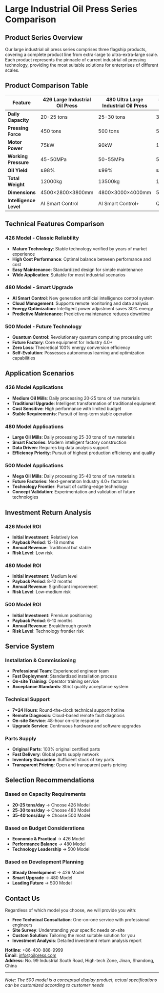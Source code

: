 # Large Industrial Oil Press Series Comparison

## Product Series Overview

Our large industrial oil press series comprises three flagship products, covering a complete product line from extra-large to ultra-extra-large scale. Each product represents the pinnacle of current industrial oil pressing technology, providing the most suitable solutions for enterprises of different scales.

## Product Comparison Table

| Feature | 426 Large Industrial Oil Press | 480 Ultra Large Industrial Oil Press | 500 Mega Industrial Oil Press |
|---------|--------------------------------|------------------------------------|--------------------------------|
| **Daily Capacity** | 20-25 tons | 25-30 tons | 35-40 tons |
| **Pressing Force** | 450 tons | 500 tons | 550 tons |
| **Motor Power** | 75kW | 90kW | 100kW |
| **Working Pressure** | 45-50MPa | 50-55MPa | 50-55MPa |
| **Oil Yield** | ≥98% | ≥99% | ≥99.8% |
| **Total Weight** | 12000kg | 13500kg | 15000kg |
| **Dimensions** | 4500×2800×3800mm | 4800×3000×4000mm | 5000×3000×4000mm |
| **Intelligence Level** | AI Smart Control | AI Smart Control+ | Quantum AI Control |

## Technical Features Comparison

### 426 Model - Classic Reliability
- **Mature Technology**: Stable technology verified by years of market experience
- **High Cost Performance**: Optimal balance between performance and cost
- **Easy Maintenance**: Standardized design for simple maintenance
- **Wide Application**: Suitable for most industrial scenarios

### 480 Model - Smart Upgrade
- **AI Smart Control**: New generation artificial intelligence control system
- **Cloud Management**: Supports remote monitoring and data analysis
- **Energy Optimization**: Intelligent power adjustment saves 30% energy
- **Predictive Maintenance**: Predictive maintenance reduces downtime

### 500 Model - Future Technology
- **Quantum Control**: Revolutionary quantum computing processing unit
- **Future Factory**: Core equipment for Industry 4.0+
- **Zero Loss**: Theoretical 100% energy conversion efficiency
- **Self-Evolution**: Possesses autonomous learning and optimization capabilities

## Application Scenarios

### 426 Model Applications
- **Medium Oil Mills**: Daily processing 20-25 tons of raw materials
- **Traditional Upgrade**: Intelligent transformation of traditional equipment
- **Cost Sensitive**: High performance with limited budget
- **Stable Requirements**: Pursuit of long-term stable operation

### 480 Model Applications
- **Large Oil Mills**: Daily processing 25-30 tons of raw materials
- **Smart Factories**: Modern intelligent factory construction
- **Data Driven**: Requires big data analysis support
- **Efficiency Priority**: Pursuit of highest production efficiency and quality

### 500 Model Applications
- **Mega Oil Mills**: Daily processing 35-40 tons of raw materials
- **Future Factories**: Next-generation Industry 4.0+ factories
- **Technology Frontier**: Pursuit of cutting-edge technology
- **Concept Validation**: Experimentation and validation of future technologies

## Investment Return Analysis

### 426 Model ROI
- **Initial Investment**: Relatively low
- **Payback Period**: 12-18 months
- **Annual Revenue**: Traditional but stable
- **Risk Level**: Low risk

### 480 Model ROI
- **Initial Investment**: Medium level
- **Payback Period**: 8-12 months
- **Annual Revenue**: Significant improvement
- **Risk Level**: Low-medium risk

### 500 Model ROI
- **Initial Investment**: Premium positioning
- **Payback Period**: 6-10 months
- **Annual Revenue**: Breakthrough growth
- **Risk Level**: Technology frontier risk

## Service System

### Installation & Commissioning
- **Professional Team**: Experienced engineer team
- **Fast Deployment**: Standardized installation process
- **On-site Training**: Operator training service
- **Acceptance Standards**: Strict quality acceptance system

### Technical Support
- **7×24 Hours**: Round-the-clock technical support hotline
- **Remote Diagnosis**: Cloud-based remote fault diagnosis
- **On-site Service**: 48-hour on-site response
- **Upgrade Service**: Continuous hardware and software upgrades

### Parts Supply
- **Original Parts**: 100% original certified parts
- **Fast Delivery**: Global parts supply network
- **Inventory Guarantee**: Sufficient stock of key parts
- **Transparent Pricing**: Open and transparent parts pricing

## Selection Recommendations

### Based on Capacity Requirements
- **20-25 tons/day** → Choose 426 Model
- **25-30 tons/day** → Choose 480 Model
- **35-40 tons/day** → Choose 500 Model

### Based on Budget Considerations
- **Economic & Practical** → 426 Model
- **Performance Balance** → 480 Model
- **Technology Leadership** → 500 Model

### Based on Development Planning
- **Steady Development** → 426 Model
- **Smart Upgrade** → 480 Model
- **Leading Future** → 500 Model

## Contact Us

Regardless of which model you choose, we will provide you with:
- **Free Technical Consultation**: One-on-one service with professional engineers
- **Site Survey**: Understanding your specific needs on-site
- **Custom Solution**: Tailoring the most suitable solution for you
- **Investment Analysis**: Detailed investment return analysis report

**Hotline**: +86-400-888-9999  
**Email**: info@oilpress.com  
**Address**: No. 99 Industrial South Road, High-tech Zone, Jinan, Shandong, China

---
*Note: The 500 model is a conceptual display product, actual specifications can be customized according to customer needs*